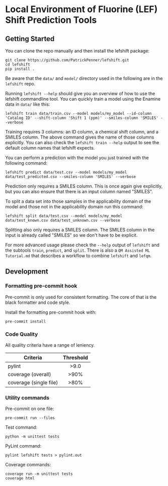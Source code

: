 # Local Environment of Fluorine (LEF) Shift Prediction Tools

## Getting Started

You can clone the repo manually and then install the lefshift package:
```
git clone https://github.com/PatrickPenner/lefshift.git
cd lefshift
pip install .
```
Be aware that the `data/` and `model/` directory used in the following are in
the `lefshift` repo.

Running `lefshift --help` should give you an overview of how to use the lefshift
commandline tool. You can quickly train a model using the Enamine data in `data/`
like this:
```
lefshift train data/train.csv --model models/my_model --id-column 'Catalog ID' --shift-column 'Shift 1 (ppm)' --smiles-column 'SMILES' --verbose
```
Training requires 3 columns: an ID column, a chemical shift column, and a
SMILES column. The above command gives the name of those columns explicitly.
You can also check the `lefshift train --help` output to see the default column
names that lefshift expects.

You can perform a prediction with the model you just trained with the following command:
```
lefshift predict data/test.csv --model models/my_model data/test_predicted.csv --smiles-column 'SMILES' --verbose
```
Prediction only requires a SMILES column. This is once again give explicitly,
but you can also ensure that there is an input column named "SMILES".

To split a data set into those samples in the applicability domain of the model
and those not in the applicability domain run this command:
```
lefshift split data/test.csv --model models/my_model data/test_known.csv data/test_unknown.csv --verbose
```
Splitting also only requires a SMILES column. The SMILES column in the input is
already called "SMILES" so we don't have to be explicit.

For more advanced usage please check the `--help` output of `lefshift` and the
subtools `train`, `predict`, and `split`. There is also a
`QM Assisted ML Tutorial.md` that describes a workflow to combine `lefshift`
and `lefqm`.

## Development

### Formatting pre-commit hook

Pre-commit is only used for consistent formatting. The core of that is the
black formatter and code style.

Install the formatting pre-commit hook with:
```
pre-commit install
```

### Code Quality

All quality criteria have a range of leniency.

| Criteria               | Threshold     |
| -------------          |:-------------:|
| pylint                 | \>9.0         |
| coverage (overall)     | \>90%         |
| coverage (single file) | \>80%         |

### Utility commands

Pre-commit on one file:
```
pre-commit run --files
```

Test command:

```
python -m unittest tests
```

PyLint command:

```
pylint lefshift tests > pylint.out
```

Coverage commands:
```
coverage run -m unittest tests
coverage html
```
